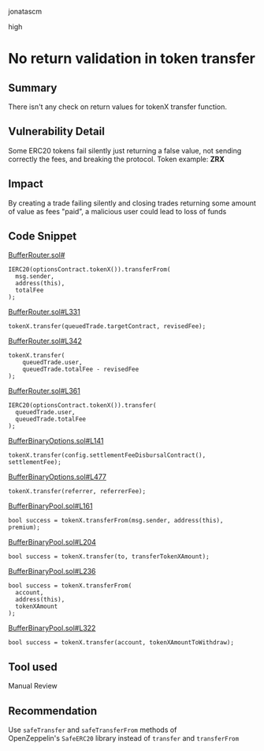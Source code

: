 jonatascm

high

# No return validation in token transfer

## Summary

There isn't any check on return values for tokenX transfer function.

## Vulnerability Detail

Some ERC20 tokens fail silently just returning a false value, not sending correctly the fees, and breaking the protocol. Token example: **ZRX**

## Impact

By creating a trade failing silently and closing trades returning some amount of value as fees "paid”, a malicious user could lead to loss of funds

## Code Snippet

[BufferRouter.sol#](https://github.com/bufferfinance/Buffer-Protocol-v2/blob/83d85d9b18f1a4d09c728adaa0dde4c37406dfed/contracts/core/BufferRouter.sol#L86)

```solidity
IERC20(optionsContract.tokenX()).transferFrom(
  msg.sender,
  address(this),
  totalFee
);
```

[BufferRouter.sol#L331](https://github.com/bufferfinance/Buffer-Protocol-v2/blob/83d85d9b18f1a4d09c728adaa0dde4c37406dfed/contracts/core/BufferRouter.sol#L331)

```solidity
tokenX.transfer(queuedTrade.targetContract, revisedFee);
```

[BufferRouter.sol#L342](https://github.com/bufferfinance/Buffer-Protocol-v2/blob/83d85d9b18f1a4d09c728adaa0dde4c37406dfed/contracts/core/BufferRouter.sol#L342)

```solidity
tokenX.transfer(
    queuedTrade.user,
    queuedTrade.totalFee - revisedFee
);
```

[BufferRouter.sol#L361](https://github.com/bufferfinance/Buffer-Protocol-v2/blob/83d85d9b18f1a4d09c728adaa0dde4c37406dfed/contracts/core/BufferRouter.sol#L361)

```solidity
IERC20(optionsContract.tokenX()).transfer(
  queuedTrade.user,
  queuedTrade.totalFee
);
```

[BufferBinaryOptions.sol#L141](https://github.com/bufferfinance/Buffer-Protocol-v2/blob/83d85d9b18f1a4d09c728adaa0dde4c37406dfed/contracts/core/BufferBinaryOptions.sol#L141)

```solidity
tokenX.transfer(config.settlementFeeDisbursalContract(), settlementFee);
```

[BufferBinaryOptions.sol#L477](https://github.com/bufferfinance/Buffer-Protocol-v2/blob/83d85d9b18f1a4d09c728adaa0dde4c37406dfed/contracts/core/BufferBinaryOptions.sol#L477)

```solidity
tokenX.transfer(referrer, referrerFee);
```

[BufferBinaryPool.sol#L161](https://github.com/bufferfinance/Buffer-Protocol-v2/blob/83d85d9b18f1a4d09c728adaa0dde4c37406dfed/contracts/core/BufferBinaryPool.sol#L161)

```solidity
bool success = tokenX.transferFrom(msg.sender, address(this), premium);
```

[BufferBinaryPool.sol#L204](https://github.com/bufferfinance/Buffer-Protocol-v2/blob/83d85d9b18f1a4d09c728adaa0dde4c37406dfed/contracts/core/BufferBinaryPool.sol#L204)

```solidity
bool success = tokenX.transfer(to, transferTokenXAmount);
```

[BufferBinaryPool.sol#L236](https://github.com/bufferfinance/Buffer-Protocol-v2/blob/83d85d9b18f1a4d09c728adaa0dde4c37406dfed/contracts/core/BufferBinaryPool.sol#L236)

```solidity
bool success = tokenX.transferFrom(
  account,
  address(this),
  tokenXAmount
);
```

[BufferBinaryPool.sol#L322](https://github.com/bufferfinance/Buffer-Protocol-v2/blob/83d85d9b18f1a4d09c728adaa0dde4c37406dfed/contracts/core/BufferBinaryPool.sol#L322)
```solidity
bool success = tokenX.transfer(account, tokenXAmountToWithdraw);
```

## Tool used

Manual Review

## Recommendation

Use `safeTransfer` and `safeTransferFrom` methods of OpenZeppelin's `SafeERC20` library instead of `transfer` and `transferFrom`